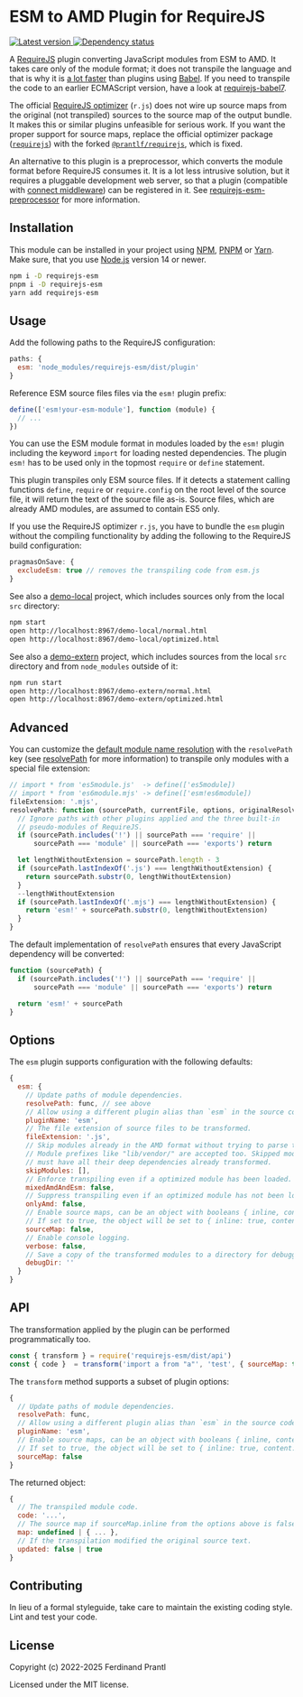 # ESM to AMD Plugin for RequireJS

[![Latest version](https://img.shields.io/npm/v/requirejs-esm)
 ![Dependency status](https://img.shields.io/librariesio/release/npm/requirejs-esm)
](https://www.npmjs.com/package/requirejs-esm)

A [RequireJS] plugin converting JavaScript modules from ESM to AMD. It takes care only of the module format; it does not transpile the language and that is why it is [a lot faster] than plugins using [Babel]. If you need to transpile the code to an earlier ECMAScript version, have a look at [requirejs-babel7].

The official [RequireJS optimizer] (`r.js`) does not wire up source maps from the original (not transpiled) sources to the source map of the output bundle. It makes this or similar plugins unfeasible for serious work. If you want the proper support for source maps, replace the official optimizer package ([`requirejs`]) with the forked [`@prantlf/requirejs`], which is fixed.

An alternative to this plugin is a preprocessor, which converts the module format before RequireJS consumes it. It is a lot less intrusive solution, but it requires a pluggable development web server, so that a plugin (compatible with [connect middleware]) can be registered in it. See [requirejs-esm-preprocessor] for more information.

## Installation

This module can be installed in your project using [NPM], [PNPM] or [Yarn]. Make sure, that you use [Node.js] version 14 or newer.

```sh
npm i -D requirejs-esm
pnpm i -D requirejs-esm
yarn add requirejs-esm
```

## Usage

Add the following paths to the RequireJS configuration:

```javascript
paths: {
  esm: 'node_modules/requirejs-esm/dist/plugin'
}
```

Reference ESM source files files via the `esm!` plugin prefix:

```javascript
define(['esm!your-esm-module'], function (module) {
  // ...
})
```

You can use the ESM module format in modules loaded by the `esm!` plugin including the keyword `import` for loading nested dependencies. The plugin `esm!` has to be used only in the topmost `require` or `define` statement.

This plugin transpiles only ESM source files. If it detects a statement calling functions `define`, `require` or `require.config` on the root level of the source file, it will return the text of the source file as-is. Source files, which are already AMD modules, are assumed to contain ES5 only.

If you use the RequireJS optimizer `r.js`, you have to bundle the `esm` plugin without the compiling functionality by adding the following to the RequireJS build configuration:

```js
pragmasOnSave: {
  excludeEsm: true // removes the transpiling code from esm.js
}
```

See also a [demo-local] project, which includes sources only from the local `src` directory:

```sh
npm start
open http://localhost:8967/demo-local/normal.html
open http://localhost:8967/demo-local/optimized.html
```

See also a [demo-extern] project, which includes sources from the local `src` directory and from `node_modules` outside of it:

```sh
npm run start
open http://localhost:8967/demo-extern/normal.html
open http://localhost:8967/demo-extern/optimized.html
```

## Advanced

You can customize the [default module name resolution] with the `resolvePath` key (see [resolvePath] for more information) to transpile only modules with a special file extension:

```js
// import * from 'es5module.js'  -> define(['es5module])
// import * from 'es6module.mjs' -> define(['esm!es6module])
fileExtension: '.mjs',
resolvePath: function (sourcePath, currentFile, options, originalResolvePath) {
  // Ignore paths with other plugins applied and the three built-in
  // pseudo-modules of RequireJS.
  if (sourcePath.includes('!') || sourcePath === 'require' ||
      sourcePath === 'module' || sourcePath === 'exports') return

  let lengthWithoutExtension = sourcePath.length - 3
  if (sourcePath.lastIndexOf('.js') === lengthWithoutExtension) {
    return sourcePath.substr(0, lengthWithoutExtension)
  }
  --lengthWithoutExtension
  if (sourcePath.lastIndexOf('.mjs') === lengthWithoutExtension) {
    return 'esm!' + sourcePath.substr(0, lengthWithoutExtension)
  }
}
```

The default implementation of `resolvePath` ensures that every JavaScript dependency will be converted:

```js
function (sourcePath) {
  if (sourcePath.includes('!') || sourcePath === 'require' ||
      sourcePath === 'module' || sourcePath === 'exports') return

  return 'esm!' + sourcePath
}
```

## Options

The `esm` plugin supports configuration with the following defaults:

```js
{
  esm: {
    // Update paths of module dependencies.
    resolvePath: func, // see above
    // Allow using a different plugin alias than `esm` in the source code.
    pluginName: 'esm',
    // The file extension of source files to be transformed.
    fileExtension: '.js',
    // Skip modules already in the AMD format without trying to parse them.
    // Module prefixes like "lib/vendor/" are accepted too. Skipped modules
    // must have all their deep dependencies already transformed.
    skipModules: [],
    // Enforce transpiling even if a optimized module has been loaded.
    mixedAmdAndEsm: false,
    // Suppress transpiling even if an optimized module has not been loaded yet.
    onlyAmd: false,
    // Enable source maps, can be an object with booleans { inline, content }.
    // If set to true, the object will be set to { inline: true, content: true }.
    sourceMap: false,
    // Enable console logging.
    verbose: false,
    // Save a copy of the transformed modules to a directory for debugging purposes.
    debugDir: ''
  }
}
```

## API

The transformation applied by the plugin can be performed programmatically too.

```js
const { transform } = require('requirejs-esm/dist/api')
const { code }  = transform('import a from "a"', 'test', { sourceMap: true })
```

The `transform` method supports a subset of plugin options:

```js
{
  // Update paths of module dependencies.
  resolvePath: func,
  // Allow using a different plugin alias than `esm` in the source code.
  pluginName: 'esm',
  // Enable source maps, can be an object with booleans { inline, content }.
  // If set to true, the object will be set to { inline: true, content: true }.
  sourceMap: false
}
```

The returned object:

```js
{
  // The transpiled module code.
  code: '...',
  // The source map if sourceMap.inline from the options above is false.
  map: undefined | { ... },
  // If the transpilation modified the original source text.
  updated: false | true
}
```

## Contributing

In lieu of a formal styleguide, take care to maintain the existing coding style. Lint and test your code.

## License

Copyright (c) 2022-2025 Ferdinand Prantl

Licensed under the MIT license.

[Babel]: https://babeljs.io/
[RequireJS]: http://requirejs.org
[RequireJS optimizer]: https://requirejs.org/docs/optimization.html
[requirejs-babel7]: https://www.npmjs.com/package/requirejs-babel7
[requirejs-esm-preprocessor]: https://www.npmjs.com/package/requirejs-esm-preprocessor
[connect middleware]: https://github.com/senchalabs/connect/wiki
[`requirejs`]: https://www.npmjs.com/package/requirejs
[`@prantlf/requirejs`]: https://www.npmjs.com/package/@prantlf/requirejs
[Node.js]: http://nodejs.org/
[NPM]: https://www.npmjs.com/
[PNPM]: https://pnpm.io/
[Yarn]: https://yarnpkg.com/
[demo-local]: https://github.com/prantlf/requirejs-esm/tree/master/demo-local
[demo-extern]: https://github.com/prantlf/requirejs-esm/tree/master/demo-extern
[default module name resolution]: https://github.com/prantlf/requirejs-esm/blob/master/src/resolve-path.js#L48
[resolvePath]: https://github.com/tleunen/babel-plugin-module-resolver/blob/master/DOCS.md#resolvepath
[a lot faster]: ./perf/README.md#readme
